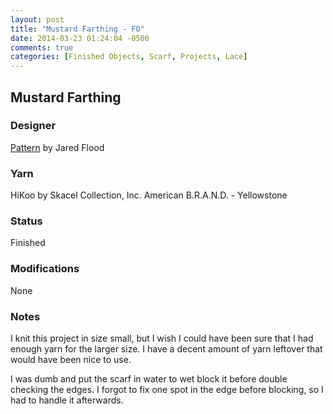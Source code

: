 ```yaml
---
layout: post
title: "Mustard Farthing - FO"
date: 2014-03-23 01:24:04 -0500
comments: true
categories: [Finished Objects, Scarf, Projects, Lace]
---
```


## Mustard Farthing

### Designer
[Pattern](http://www.ravelry.com/patterns/library/farthing) by Jared Flood

### Yarn
HiKoo by Skacel Collection, Inc. American B.R.A.N.D. - Yellowstone

### Status
Finished

### Modifications
None

### Notes
I knit this project in size small, but I wish I could have been sure that I had enough yarn for the larger size.
I have a decent amount of yarn leftover that would have been nice to use.

I was dumb and put the scarf in water to wet block it before double checking the edges.  I forgot to fix one spot
in the edge before blocking, so I had to handle it afterwards.
